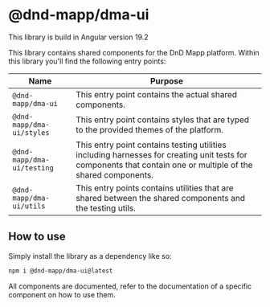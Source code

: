 # @dnd-mapp/dma-ui

This library is build in Angular version 19.2

This library contains shared components for the DnD Mapp platform. Within this library you'll find the following entry points:

| Name                       | Purpose                                                                                                                                                       |
|----------------------------|---------------------------------------------------------------------------------------------------------------------------------------------------------------|
| `@dnd-mapp/dma-ui`         | This entry point contains the actual shared components.                                                                                                       |
| `@dnd-mapp/dma-ui/styles`  | This entry point contains styles that are typed to the provided themes of the platform.                                                                       |
| `@dnd-mapp/dma-ui/testing` | This entry point contains testing utilities including harnesses for creating unit tests for components that contain one or multiple of the shared components. |
| `@dnd-mapp/dma-ui/utils`   | This entry points contains utilities that are shared between the shared components and the testing utils.                                                     |

## How to use

Simply install the library as a dependency like so:

```bash
npm i @dnd-mapp/dma-ui@latest
```

All components are documented, refer to the documentation of a specific component on how to use them.
